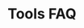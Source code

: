 ---
sidebar_position: 3
title: Tools FAQ
description: Tools Related FAQ
slug: /usage/Tools New/ToolsFAQ
tags: ["SQL Account", "Usage", "Tools"]
---
